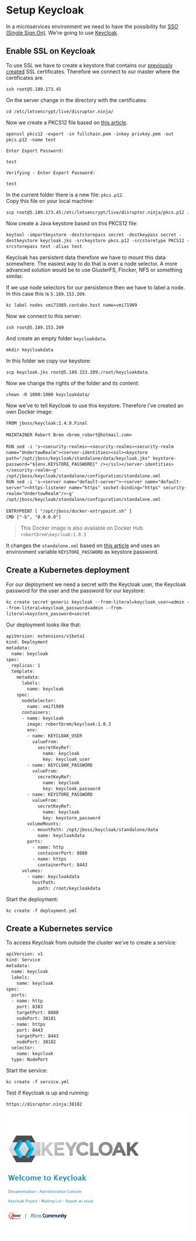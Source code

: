 # Setup Keycloak
In a microservices environment we need to have the possibility for [SSO
(Single Sign On)](https://en.wikipedia.org/wiki/Single_sign-on). We're 
going to use [Keycloak](http://www.keycloak.org/). 

## Enable SSL on Keycloak
To use SSL we have to create a keystore that contains our 
[previously created](../03_Docker_registry)
SSL certificates. Therefore we connect to our master where the certificates are.
```
ssh root@5.189.173.45
```
On the server change in the directory with the certificates:
```
cd /etc/letsencrypt/live/disruptor.ninja/
```
Now we create a PKCS12 file based on 
[this article](https://maximilian-boehm.com/hp2121/Create-a-Java-Keystore-JKS-from-Let-s-Encrypt-Certificates.htm).
```
openssl pkcs12 -export -in fullchain.pem -inkey privkey.pem -out pkcs.p12 -name test
```
```
Enter Export Password:
```
```
test
```
```
Verifying - Enter Export Password:
```
```
test
```

In the current folder there is a new file: `pkcs.p12`.  
Copy this file on your local machine:
```
scp root@5.189.173.45:/etc/letsencrypt/live/disruptor.ninja/pkcs.p12 .
```
Now create a Java keystore based on this PKCS12 file:
```
keytool -importkeystore -deststorepass secret -destkeypass secret -destkeystore keycloak.jks -srckeystore pkcs.p12 -srcstoretype PKCS12 -srcstorepass test -alias test
```

Keycloak has persistent data therefore we have to mount this data somewhere.
The easiest way to do that is over a node selector. A more advanced solution 
would be to use GlusterFS, Flocker, NFS or something similar.

If we use node selectors for our persistence then we have to label a node.
In this case this is `5.189.153.209`.
```
kc label nodes vmi71989.contabo.host name=vmi71989
```

Now we connect to this server:
```
ssh root@5.189.153.209
```

And create an empty folder `keycloakdata`.
```
mkdir keycloakdata
```

In this folder we copy our keystore:
```
scp keycloak.jks root@5.189.153.209:/root/keycloakdata
```

Now we change the rights of the folder and its content:
```
chown -R 1000:1000 keycloakdata/
```

Now we've to tell Keycloak to use this keystore. Therefore I've created an own
Docker image:
```
FROM jboss/keycloak:2.4.0.Final

MAINTAINER Robert Brem <brem_robert@hotmail.com>

RUN sed -i 's~<security-realms>~<security-realms><security-realm name="UndertowRealm"><server-identities><ssl><keystore path="/opt/jboss/keycloak/standalone/data/keycloak.jks" keystore-password="${env.KEYSTORE_PASSWORD}" /></ssl></server-identities></security-realm>~g' /opt/jboss/keycloak/standalone/configuration/standalone.xml
RUN sed -i 's~<server name="default-server">~<server name="default-server"><https-listener name="https" socket-binding="https" security-realm="UndertowRealm"/>~g' /opt/jboss/keycloak/standalone/configuration/standalone.xml

ENTRYPOINT [ "/opt/jboss/docker-entrypoint.sh" ]
CMD ["-b", "0.0.0.0"]
```

> This Docker image is also available on Docker Hub `robertbrem\keycloak:1.0.3`

It changes the `standalone.xml` based on [this article](https://keycloak.gitbooks.io/server-installation-and-configuration/content/topics/network/https.html)
and uses an environment variable `KEYSTORE_PASSWORD` as keystore password.  

## Create a Kubernetes deployment
For our deployment we need a secret with the Keycloak user, the Keycloak
password for the user and the password for our keystore:
```
kc create secret generic keycloak --from-literal=keycloak_user=admin --from-literal=keycloak_password=admin --from-literal=keystore_password=secret
```

Our deployment looks like that:
```
apiVersion: extensions/v1beta1
kind: Deployment
metadata:
  name: keycloak
spec:
  replicas: 1
  template:
    metadata:
      labels:
        name: keycloak
    spec:
      nodeSelector:
        name: vmi71989
      containers:
      - name: keycloak
        image: robertbrem/keycloak:1.0.3
        env:
        - name: KEYCLOAK_USER
          valueFrom:
            secretKeyRef:
              name: keycloak
              key: keycloak_user
        - name: KEYCLOAK_PASSWORD
          valueFrom:
            secretKeyRef:
              name: keycloak
              key: keycloak_password
        - name: KEYSTORE_PASSWORD
          valueFrom:
            secretKeyRef:
              name: keycloak
              key: keystore_password
        volumeMounts:
          - mountPath: /opt/jboss/keycloak/standalone/data
            name: keycloakdata
        ports:
          - name: http
            containerPort: 8080
          - name: https
            containerPort: 8443
      volumes:
        - name: keycloakdata
          hostPath:
            path: /root/keycloakdata
```

Start the deployment:
```
kc create -f deployment.yml
```

## Create a Kubernetes service
To access Keycloak from outside the cluster we've to create a service:
```
apiVersion: v1
kind: Service
metadata:
  name: keycloak
  labels:
    name: keycloak
spec:
  ports:
  - name: http
    port: 8383
    targetPort: 8080
    nodePort: 30181
  - name: https
    port: 8443
    targetPort: 8443
    nodePort: 30182
  selector:
    name: keycloak
  type: NodePort
```

Start the service:
```
kc create -f service.yml
```

Test if Keycloak is up and running:
```
https://disruptor.ninja:30182
```

![Keycloak](images/keycloak.png)